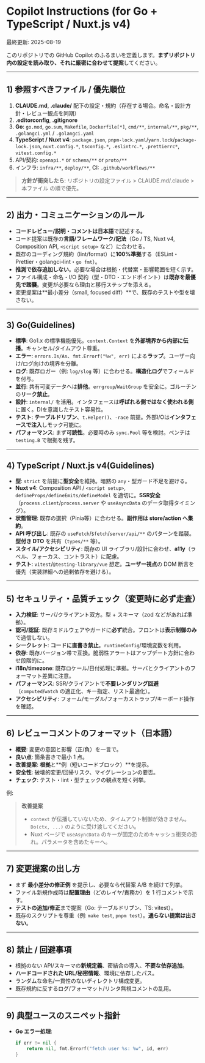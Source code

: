 # Copilot Instructions (for Go + TypeScript / Nuxt.js v4)
最終更新: 2025-08-19

このリポジトリでの GitHub Copilot のふるまいを定義します。**まずリポジトリ内の設定を読み取り、それに厳密に合わせて提案**してください。

---

## 1) 参照すべきファイル / 優先順位
1. **CLAUDE.md**, **.claude/** 配下の設定・規約（存在する場合。命名・設計方針・レビュー観点を同期）
2. **.editorconfig**, **.gitignore**
3. **Go**: `go.mod`, `go.sum`, `Makefile`, `Dockerfile[*]`, `cmd/**`, `internal/**`, `pkg/**`, `.golangci.yml` / `.golangci.yaml`
4. **TypeScript / Nuxt v4**: `package.json`, `pnpm-lock.yaml`/`yarn.lock`/`package-lock.json`, `nuxt.config.*`, `tsconfig.*`, `.eslintrc.*`, `.prettierrc*`, `vitest.config.*`
5. API/契約: `openapi.*` or `schema/**` or `proto/**`
6. インフラ: `infra/**`, `deploy/**`, CI: `.github/workflows/**`

> **方針が衝突したら**: リポジトリの設定ファイル > CLAUDE.md/.claude > 本ファイル の順で優先。

---

## 2) 出力・コミュニケーションのルール
- **コードレビュー/説明・コメントは日本語**で記述する。
- コード提案は既存の**言語/フレームワーク/記法**（Go / TS, Nuxt v4, Composition API, `<script setup>` など）に合わせる。
- 既存のコーディング規約（lint/format）に**100%準拠**する（ESLint・Prettier・golangci-lint・`go fmt`）。
- **推測で依存追加しない**。必要な場合は根拠・代替案・影響範囲を短く示す。
- ファイル構成・命名・I/O 契約（型・DTO・エンドポイント）は**既存を最優先で踏襲**。変更が必要なら理由と移行ステップを添える。
- 変更提案は**最小差分（small, focused diff）**で、既存のテストや型を壊さない。

---

## 3) Go(Guidelines)
- **標準**: Go1.x の標準機能優先。`context.Context` を**外部境界から内部に伝播**。キャンセル/タイムアウト尊重。
- **エラー**: `errors.Is/As`、`fmt.Errorf("%w", err)` による**ラップ**。ユーザー向け/ログ向けの境界を分離。
- **ログ**: 既存ロガー（例: `log/slog` 等）に合わせる。**構造化ログ**でフィールドを付与。
- **並行**: 共有可変データへは**排他**。`errgroup`/`WaitGroup` を安全に。ゴルーチンの**リーク禁止**。
- **設計**: `internal/` を活用。インタフェースは**呼ばれる側ではなく使われる側**に置く。DIを意識したテスト容易性。
- **テスト**: **テーブルドリブン**、`t.Helper()`、`-race` 前提。外部I/Oは**インタフェースで注入**しモック可能に。
- **パフォーマンス**: まず**可読性**。必要時のみ `sync.Pool` 等を検討。ベンチは `testing.B` で根拠を残す。

---

## 4) TypeScript / Nuxt.js v4(Guidelines)
- **型**: `strict` を前提に**型安全**を維持。暗黙の `any`・型ガード不足を避ける。
- **Nuxt v4**: Composition API / `<script setup>`, `defineProps/defineEmits/defineModel` を適切に。**SSR安全**（`process.client`/`process.server` や `useAsyncData` のデータ取得タイミング）。
- **状態管理**: 既存の選択（Pinia等）に合わせる。**副作用は store/action へ集約**。
- **API 呼び出し**: 既存の `useFetch`/`$fetch`/`server/api/**` のパターンを踏襲。**型付き DTO** を共有（`types/**` 等）。
- **スタイル/アクセシビリティ**: 既存の UI ライブラリ/設計に合わせ、**a11y**（ラベル、フォーカス、コントラスト）に配慮。
- **テスト**: `vitest`/`@testing-library/vue` 想定。**ユーザー視点**の DOM 断言を優先（実装詳細への過剰依存を避ける）。

---

## 5) セキュリティ・品質チェック（変更時に必ず走査）
- **入力検証**: サーバ/クライアント双方。型 + スキーマ（zod などがあれば準拠）。
- **認可/認証**: 既存ミドルウェアやガードに**必ず**統合。フロントは**表示制御のみ**で過信しない。
- **シークレット**: **コードに直書き禁止**。`runtimeConfig`/環境変数を利用。
- **依存**: 既存バージョン帯で互換。脆弱性アラートはアップデート方針に合わせ段階的に。
- **i18n/timezone**: 既存ロケール/日付処理に準拠。サーバとクライアントのフォーマット差異に注意。
- **パフォーマンス**: SSR/クライアントで**不要レンダリング回避**（`computed`/`watch` の適正化、キー指定、リスト最適化）。
- **アクセシビリティ**: フォーム/モーダル/フォーカストラップ/キーボード操作を確認。

---

## 6) レビューコメントのフォーマット（日本語）
- **概要**: 変更の意図と影響（正/負）を一言で。
- **良い点**: 箇条書きで最小 1 点。
- **改善提案**: **根拠**と**例（短いコードブロック）**を提示。
- **安全性**: 破壊的変更/回帰リスク、マイグレーションの要否。
- **チェック**: テスト・lint・型チェックの観点を短く列挙。

例:
> **改善提案**  
> - `context` が伝播していないため、タイムアウト制御が効きません。`Do(ctx, ...)` のように受け渡してください。  
> - Nuxt ページで `useAsyncData` のキーが固定のためキャッシュ衝突の恐れ。パラメータを含めたキーへ。

---

## 7) 変更提案の出し方
- まず **最小差分の修正例** を提示し、必要なら代替案 A/B を続けて列挙。
- ファイル新規作成時は**配置理由**（どのレイヤ/責務か）を 1 行コメントで示す。
- **テストの追加/修正**まで提案（Go: テーブルドリブン、TS: vitest）。
- 既存のスクリプトを尊重（例: `make test`, `pnpm test`）。**通らない提案は出さない**。

---

## 8) 禁止 / 回避事項
- 根拠のない API/スキーマの**新規定義**、密結合の導入、**不要な依存追加**。
- **ハードコードされた URL/秘密情報**、環境に依存したパス。
- ランダムな命名/一貫性のないディレクトリ構成変更。
- 既存規約に反するログ/フォーマット/リンタ無視コメントの乱用。

---

## 9) 典型ユースのスニペット指針
- **Go エラー処理**:  
  ```go
  if err != nil {
      return nil, fmt.Errorf("fetch user %s: %w", id, err)
  }
